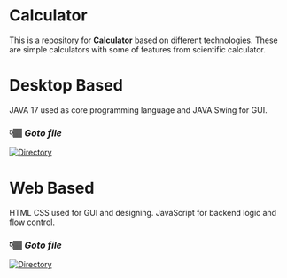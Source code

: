 # Calculator

This is a repository for **Calculator** based on different technologies.
These are simple calculators with some of features from scientific calculator.

# Desktop Based
   JAVA 17 used as core programming language and JAVA Swing for GUI.

   ### 👇🏽 _Goto file_  
[![Directory](https://img.shields.io/badge/Java-Calculator-green?color=F0931C&labelColor=black&&logo=Files&logoColor=white)](Calculator%20%20-JavaBased-)

# Web Based
   HTML CSS used for GUI and designing. JavaScript for backend logic and flow control.

   ### 👇🏽 _Goto file_  
[![Directory](https://img.shields.io/badge/Web-Calculator-green?color=F0931C&labelColor=black&&logo=Files&logoColor=white)](Calculator%20%20-WebBased-)